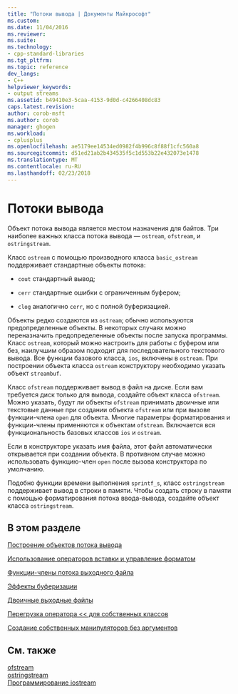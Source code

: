 ```yaml
---
title: "Потоки вывода | Документы Майкрософт"
ms.custom: 
ms.date: 11/04/2016
ms.reviewer: 
ms.suite: 
ms.technology:
- cpp-standard-libraries
ms.tgt_pltfrm: 
ms.topic: reference
dev_langs:
- C++
helpviewer_keywords:
- output streams
ms.assetid: b49410e3-5caa-4153-9d0d-c4266408dc83
caps.latest.revision: 
author: corob-msft
ms.author: corob
manager: ghogen
ms.workload:
- cplusplus
ms.openlocfilehash: ae5179ee14534ed0982f4b996c8f88f1cfc560a8
ms.sourcegitcommit: d51ed21ab2b434535f5c1d553b22e432073e1478
ms.translationtype: MT
ms.contentlocale: ru-RU
ms.lasthandoff: 02/23/2018
---
```

# <a name="output-streams"></a>Потоки вывода
Объект потока вывода является местом назначения для байтов. Три наиболее важных класса потока вывода — `ostream`, `ofstream`, и `ostringstream`.  
  
 Класс `ostream` с помощью производного класса `basic_ostream` поддерживает стандартные объекты потока:  
  
-   `cout` стандартный вывод;  
  
-   `cerr` стандартные ошибки с ограниченным буфером;  
  
-   `clog` аналогично `cerr`, но с полной буферизацией.  
  
 Объекты редко создаются из `ostream`; обычно используются предопределенные объекты. В некоторых случаях можно переназначить предопределенные объекты после запуска программы. Класс `ostream`, который можно настроить для работы с буфером или без, наилучшим образом подходит для последовательного текстового вывода. Все функции базового класса, `ios`, включены в `ostream`. При построении объекта класса `ostream` конструктору необходимо указать объект `streambuf`.  
  
 Класс `ofstream` поддерживает вывод в файл на диске. Если вам требуется диск только для вывода, создайте объект класса `ofstream`. Можно указать, будут ли объекты `ofstream` принимать двоичные или текстовые данные при создании объекта `ofstream` или при вызове функции-члена `open` для объекта. Многие параметры форматирования и функции-члены применяются к объектам `ofstream`. Включается вся функциональность базовых классов `ios` и `ostream`.  
  
 Если в конструкторе указать имя файла, этот файл автоматически открывается при создании объекта. В противном случае можно использовать функцию-член `open` после вызова конструктора по умолчанию.  
  
 Подобно функции времени выполнения `sprintf_s`, класс `ostringstream` поддерживает вывод в строки в памяти. Чтобы создать строку в памяти с помощью форматирования потока ввода-вывода, создайте объект класса `ostringstream`.  
  
## <a name="in-this-section"></a>В этом разделе  
 [Построение объектов потока вывода](../standard-library/constructing-output-stream-objects.md)  
  
 [Использование операторов вставки и управление форматом](../standard-library/using-insertion-operators-and-controlling-format.md)  
  
 [Функции-члены потока выходного файла](../standard-library/output-file-stream-member-functions.md)  
  
 [Эффекты буферизации](../standard-library/effects-of-buffering.md)  
  
 [Двоичные выходные файлы](../standard-library/binary-output-files.md)  
  
 [Перегрузка оператора << для собственных классов](../standard-library/overloading-the-output-operator-for-your-own-classes.md)  
  
 [Создание собственных манипуляторов без аргументов](../standard-library/writing-your-own-manipulators-without-arguments.md)  
  
## <a name="see-also"></a>См. также 
 [ofstream](../standard-library/basic-ofstream-class.md)   
 [ostringstream](../standard-library/basic-ostringstream-class.md)   
 [Программирование iostream](../standard-library/iostream-programming.md)

